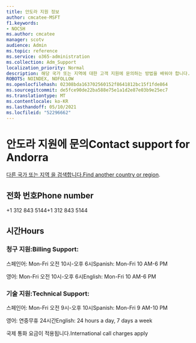 ```yaml
---
title: 안도라 지원 정보
author: cmcatee-MSFT
f1.keywords:
- NOCSH
ms.author: cmcatee
manager: scotv
audience: Admin
ms.topic: reference
ms.service: o365-administration
ms.collection: Adm_Support
localization_priority: Normal
description: 해당 국가 또는 지역에 대한 고객 지원에 문의하는 방법을 배워야 합니다.
ROBOTS: NOINDEX, NOFOLLOW
ms.openlocfilehash: 02308bda163702560152f8641812bc15f1fde864
ms.sourcegitcommit: de5fce90de22ba588e75e1a1d2e87e03b9e25ec7
ms.translationtype: MT
ms.contentlocale: ko-KR
ms.lasthandoff: 05/10/2021
ms.locfileid: "52296662"
---
```

# <a name="contact-support-for-andorra"></a><span data-ttu-id="3620c-103">안도라 지원에 문의</span><span class="sxs-lookup"><span data-stu-id="3620c-103">Contact support for Andorra</span></span>

<span data-ttu-id="3620c-104">[다른 국가 또는 지역 을 검색합니다.](../../business-video/get-help-support.md)</span><span class="sxs-lookup"><span data-stu-id="3620c-104">[Find another country or region](../../business-video/get-help-support.md).</span></span>

## <a name="phone-number"></a><span data-ttu-id="3620c-105">전화 번호</span><span class="sxs-lookup"><span data-stu-id="3620c-105">Phone number</span></span>
<span data-ttu-id="3620c-106">+1 312 843 5144</span><span class="sxs-lookup"><span data-stu-id="3620c-106">+1 312 843 5144</span></span>

## <a name="hours"></a><span data-ttu-id="3620c-107">시간</span><span class="sxs-lookup"><span data-stu-id="3620c-107">Hours</span></span>
### <a name="billing-support"></a><span data-ttu-id="3620c-108">청구 지원:</span><span class="sxs-lookup"><span data-stu-id="3620c-108">Billing Support:</span></span>

<span data-ttu-id="3620c-109">스페인어: Mon-Fri 오전 10시-오후 6시</span><span class="sxs-lookup"><span data-stu-id="3620c-109">Spanish: Mon-Fri 10 AM-6 PM</span></span>

<span data-ttu-id="3620c-110">영어: Mon-Fri 오전 10시-오후 6시</span><span class="sxs-lookup"><span data-stu-id="3620c-110">English: Mon-Fri 10 AM-6 PM</span></span>

### <a name="technical-support"></a><span data-ttu-id="3620c-111">기술 지원:</span><span class="sxs-lookup"><span data-stu-id="3620c-111">Technical Support:</span></span>

<span data-ttu-id="3620c-112">스페인어: Mon-Fri 오전 9시-오후 10시</span><span class="sxs-lookup"><span data-stu-id="3620c-112">Spanish: Mon-Fri 9 AM-10 PM</span></span>

<span data-ttu-id="3620c-113">영어: 연중무휴 24시간</span><span class="sxs-lookup"><span data-stu-id="3620c-113">English: 24 hours a day, 7 days a week</span></span>

<span data-ttu-id="3620c-114">국제 통화 요금이 적용됩니다.</span><span class="sxs-lookup"><span data-stu-id="3620c-114">International call charges apply</span></span>
